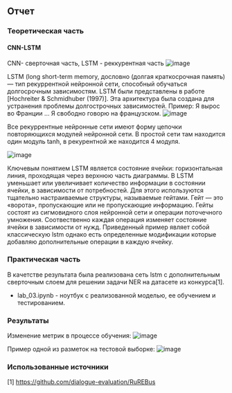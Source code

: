 ## Отчет
### Теоретическая часть
#### CNN-LSTM 
CNN- сверточная часть,
LSTM  - реккурентная часть
![image](https://user-images.githubusercontent.com/43996253/211923006-cf0ba607-c5d5-4800-bea9-4e72aea98276.png)

LSTM (long short-term memory, дословно (долгая краткосрочная память) — тип рекуррентной нейронной сети, способный обучаться долгосрочным зависимостям. LSTM были представлены в работе [Hochreiter & Schmidhuber (1997)]. Эта архитектура была создана для устранения проблемы долгострочных зависимостей. Пример: Я вырос во Франции … Я свободно говорю на французском.
![image](https://user-images.githubusercontent.com/43996253/213197243-e21ea886-dcfc-424c-862a-5f4bd7b21de1.png)

Все рекуррентные нейронные сети имеют форму цепочки повторяющихся модулей нейронной сети. В простой сети там находится один модуль tanh, в рекурентной же находится 4 модуля.

![image](https://user-images.githubusercontent.com/43996253/213197319-18d74ee3-0307-4668-8417-97586c85d2f6.png)

Ключевым понятием LSTM является состояние ячейки: горизонтальная линия, проходящая через верхнюю часть диаграммы. В LSTM уменьшает или увеличивает количество информации в состоянии ячейки, в зависимости от потребностей. Для этого используются тщательно настраиваемые структуры, называемые гейтами. Гейт — это «ворота», пропускающие или не пропускающие информацию. Гейты состоят из сигмовидного слоя нейронной сети и операции поточечного умножения. Соотвественно каждая операция изменяет состояние ячейки в зависимости от нужд. Приведенный пример являет собой классическую lstm однако есть определенные модификации которые добавляю дополнительные операции в каждую ячейку.
### Практическая часть
В качетстве результата была реализована сеть lstm с дополнительным сверточным слоем для решении задачи NER на датасете из конкурса[1].
- lab_03.ipynb - ноутбук с реализованной моделью, ее обучением и тестированием.
### Результаты
Изменение метрик в процессе обучения:
![image](https://user-images.githubusercontent.com/43996253/213200166-b55add08-c5a1-4500-8b88-5d4c0a9e8960.png)

Пример одной из разметок на тестовой выборке:
![image](https://user-images.githubusercontent.com/43996253/213198237-7116029c-2a16-4454-a9b8-38b40c5dbea5.png)

### Использованные источники
[1] https://github.com/dialogue-evaluation/RuREBus
